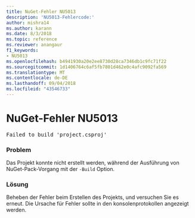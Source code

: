 ```yaml
---
title: NuGet-Fehler NU5013
description: 'NU5013-Fehlercode:'
author: mishra14
ms.author: karann
ms.date: 8/3/2018
ms.topic: reference
ms.reviewer: anangaur
f1_keywords:
- NU5013
ms.openlocfilehash: b4941930a20e2ee8730d28ca7346db1c9fc71f22
ms.sourcegitcommit: 1d1406764c6af5fb7801d462e0c4afc9092fa569
ms.translationtype: MT
ms.contentlocale: de-DE
ms.lasthandoff: 09/04/2018
ms.locfileid: "43546733"
---
```

# <a name="nuget-error-nu5013"></a>NuGet-Fehler NU5013
<pre>Failed to build 'project.csproj'</pre>

### <a name="issue"></a>Problem

Das Projekt konnte nicht erstellt werden, während der Ausführung von NuGet-Pack-Vorgang mit der `-Build` Option.


### <a name="solution"></a>Lösung

Beheben der Fehler beim Erstellen des Projekts, und versuchen Sie es erneut. Die Ursache für Fehler sollte in den konsolenprotokollen angezeigt werden.

